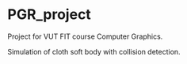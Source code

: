 # PGR_project

Project for VUT FIT course Computer Graphics.

Simulation of cloth soft body with collision detection.
